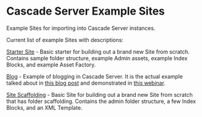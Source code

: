 Cascade Server Example Sites
============================

Example Sites for importing into Cascade Server instances.

Current list of example Sites with descriptions:

[Starter Site](https://github.com/hannonhill/Example-Sites/tree/master/Starter-Site) - Basic starter for building out a brand new Site from scratch. Contains sample folder structure, example Admin assets, example Index Blocks, and example Asset Factory.

[Blog](https://github.com/hannonhill/Example-Sites/tree/master/Blog) - Example of blogging in Cascade Server. It is the actual example talked about in [this blog post](http://www.hannonhill.com/news/blog/2012/blogging-with-cascade-server.html) and demonstrated in [this webinar](http://www.hannonhill.com/products/demos/setting-up-blogging-in-cascade-webinar-form.html).

[Site Scaffolding](https://github.com/hannonhill/Example-Sites/tree/master/Site-Scaffolding) - Basic Site for building out a brand new Site from scratch that has folder scaffolding. Contains the admin folder structure, a few Index Blocks, and an XML Template.
